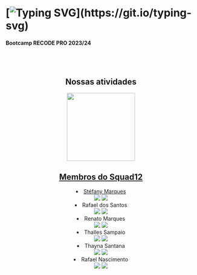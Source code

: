 # [![Typing SVG](https://readme-typing-svg.demolab.com?font=Fira+Code&pause=1000&random=false&width=435&lines=Bem-vindo(a)!+Somos+o+Squad12.)](https://git.io/typing-svg)

<h4> Bootcamp RECODE PRO 2023/24 </h4>


<img align="right">
<div align="center">

<br><br>
<h2> Nossas atividades </h2>
<div align = "center">  
<a href="https://github.com/Squad12Rcd">
<img loading="lazy" height="180em" src="https://github-readme-stats.vercel.app/api/top-langs/?username=Stephmarquess&layout=compact&langs_count=7&theme=dracula&title_color=32CD32"/>

</div>  
  

  <h2> Membros do Squad12 </h2>
  <li> Stéfany Marques </li>
  <a href="https://www.linkedin.com/in/st%C3%A9fany-marques/" target="_blank"><img src="https://img.shields.io/badge/-LinkedIn-%230077B5?style=for-the-badge&logo=linkedin&logoColor=white" target="_blank"></a>
  <a href =mailto:stefany.marques06@gmail.com"><img src="https://img.shields.io/badge/-Gmail-%23333?style=for-the-badge&logo=gmail&logoColor=white" target="_blank"></a>
  
  <li> Rafael dos Santos </li>
  <a href="https://www.linkedin.com/in/rafael-dos-santos-433950267/" target="_blank"><img src="https://img.shields.io/badge/-LinkedIn-%230077B5?style=for-the-badge&logo=linkedin&logoColor=white" target="_blank"></a>
  <a href =mailto:"><img src="https://img.shields.io/badge/-Gmail-%23333?style=for-the-badge&logo=gmail&logoColor=white" target="_blank"></a>
  
  <li> Renato Marques </li>
  <a href="https://www.linkedin.com/in/renatomarquesdavid/" target="_blank"><img src="https://img.shields.io/badge/-LinkedIn-%230077B5?style=for-the-badge&logo=linkedin&logoColor=white" target="_blank"></a>
  <a href =mailto:renatomdavid811@gmail.com"><img src="https://img.shields.io/badge/-Gmail-%23333?style=for-the-badge&logo=gmail&logoColor=white" target="_blank"></a>
  
  <li> Thalles Sampaio </li>
  <a href="https://www.linkedin.com/in/thallessampaio/" target="_blank"><img src="https://img.shields.io/badge/-LinkedIn-%230077B5?style=for-the-badge&logo=linkedin&logoColor=white" target="_blank"></a>
  <a href =mailto:"><img src="https://img.shields.io/badge/-Gmail-%23333?style=for-the-badge&logo=gmail&logoColor=white" target="_blank"></a>
  
  <li> Thayna Santana </li>
  <a href="https://www.linkedin.com/in/thayss/" target="_blank"><img src="https://img.shields.io/badge/-LinkedIn-%230077B5?style=for-the-badge&logo=linkedin&logoColor=white" target="_blank"></a>
  <a href =mailto: "><img src="https://img.shields.io/badge/-Gmail-%23333?style=for-the-badge&logo=gmail&logoColor=white" target="_blank"></a>
  
  <li> Rafael Nascimento </li>
  <a href="https://www.linkedin.com/in/rafael-nascimento61/" target="_blank"><img src="https://img.shields.io/badge/-LinkedIn-%230077B5?style=for-the-badge&logo=linkedin&logoColor=white" target="_blank"></a>
  <a href =mailto:"><img src="https://img.shields.io/badge/-Gmail-%23333?style=for-the-badge&logo=gmail&logoColor=white" target="_blank"></a>
  
</div>
